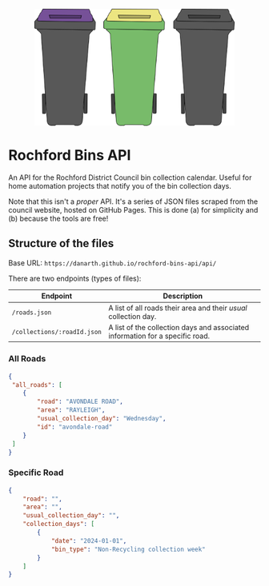 <p align="center">
    <img alt="bins" src="https://raw.githubusercontent.com/danarth/rochford-bins-api/main/static/logo.png" width="400">
</p>

# Rochford Bins API

An API for the Rochford District Council bin collection calendar. Useful for home automation
projects that notify you of the bin collection days.

Note that this isn't a *proper* API. It's a series of JSON files scraped from the council website,
hosted on GitHub Pages. This is done (a) for simplicity and (b) because the tools are free!

## Structure of the files

Base URL: `https://danarth.github.io/rochford-bins-api/api/`

There are two endpoints (types of files):

| Endpoint                    | Description                                                                   |
| --------------------------- | ----------------------------------------------------------------------------- |
| `/roads.json`               | A list of all roads their area and their *usual* collection day.              |
| `/collections/:roadId.json` | A list of the collection days and associated information for a specific road. |

### All Roads

```json
{
 "all_roads": [
    {
        "road": "AVONDALE ROAD",
        "area": "RAYLEIGH",
        "usual_collection_day": "Wednesday",
        "id": "avondale-road"
    }
 ]
}
```


### Specific Road

```json
{
    "road": "",
    "area": "",
    "usual_collection_day": "",
    "collection_days": [ 
        {
            "date": "2024-01-01",
            "bin_type": "Non-Recycling collection week"
        }
    ]
}
```
